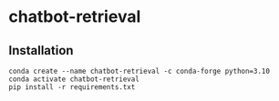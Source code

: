 # chatbot-retrieval

## Installation

```
conda create --name chatbot-retrieval -c conda-forge python=3.10
conda activate chatbot-retrieval
pip install -r requirements.txt
```